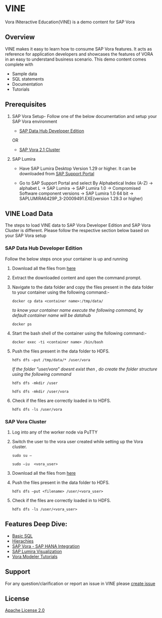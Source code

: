 VINE
===============
Vora INteractive Education(VINE) is a demo content for SAP Vora

## Overview

VINE makes it easy to learn how to consume SAP Vora features. It acts as reference for application developers and showcases the features of VORA in an easy to understand business scenario. This demo content comes complete with  
- Sample data
- SQL statements
- Documentation
- Tutorials



## Prerequisites

1. SAP Vora Setup- Follow one of the below documentation and setup your SAP Vora environment
   - [SAP Data Hub Developer Edition](https://blogs.sap.com/2017/12/06/sap-data-hub-developer-edition/)  
       
    OR
    
    - [SAP Vora 2.1  Cluster](https://help.sap.com/doc/f09ec811fe634f588647c342cac84c38/2.1/en-US/SAP_Vora_Installation_Admin_Guide_2.1_en.pdf)  
  
    
2. SAP Lumira
   - Have SAP Lumira Desktop Version 1.29 or higher. It can be downloaded from [SAP Support Portal](https://launchpad.support.sap.com/#/softwarecenter)
   
   - Go to SAP Support Portal and select By Alphabetical Index (A-Z) -> alphabet L -> SAP Lumira -> SAP Lumira 1.0 -> Compromised Software component versions -> SAP Lumira 1.0 64 bit -> SAPLUMIRA6429P_3-20009491.EXE(version 1.29.3 or higher)
   

      
      
## VINE Load Data

The steps to load VINE data to SAP Vora Developer Edition and SAP Vora Cluster is different. Please follow the respective section below based on your SAP Vora setup

### SAP Data Hub Developer Edition

   Follow the below steps once your container is up and running

   1. Download all the files from [here](../../archive/master.zip)
   
   2. Extract the downloaded content and open the command prompt.
   
   3. Navigate to the data folder and copy the files present in the data folder to your container using the following command:-
   
      `docker cp data <container name>:/tmp/data/`
      
      *to know your container name execute the following command, by default container name will be datahub*
      
      `docker ps`
      
   4. Start the bash shell of the container using the following command:-
   
      `docker exec -ti <container name> /bin/bash`
   
   5. Push the files present in the data folder to HDFS.
    
      `hdfs dfs –put /tmp/data/* /user/vora`
      
      *If the folder "user/vora" doesnt exist then , do create the folder structure using the following command*
      
      `hdfs dfs -mkdir /user`
      
      `hdfs dfs -mkdir /user/vora`
    	
   6. Check if the files are correctly loaded in to HDFS.
    
      `hdfs dfs -ls /user/vora`


### SAP Vora Cluster

   1. Log into any of the worker node via PuTTY
    
   2. Switch the user to the vora user created while setting up the Vora cluster.
    
      `sudo su –`

      `sudo –iu  <vora_user>`
        	
   3. Download all the files from [here](../../archive/master.zip)
    
   4. Push the files present in the data folder to HDFS.
    
      `hdfs dfs –put <filename> /user/<vora_user>`
    	
   5. Check if the files are correctly loaded in to HDFS.
    
      `hdfs dfs -ls /user/<vora_user>`
    

## Features Deep Dive:

 - [Basic SQL](./documentation/basic_sql/README.md)
 - [Hierachies](./documentation/hierarchies/README.md) 
 - [SAP Vora - SAP HANA Integration](./documentation/vora_hana_integration/README.md)
 - [SAP Lumira Visualization](./tutorials/lumira/README.md)
 - [Vora Modeler Tutorials](./tutorials)

## Support
For any question/clarification or report an issue in VINE please [create issue](https://github.com/SAP/vora-vine/issues/new)

## License
[Apache License 2.0](LICENSES/Apache-2.0.txt)
